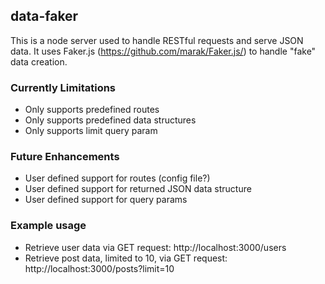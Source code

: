 ## data-faker
This is a node server used to handle RESTful requests and serve JSON data.
It uses Faker.js (https://github.com/marak/Faker.js/) to handle "fake" data creation.  

### Currently Limitations
* Only supports predefined routes
* Only supports predefined data structures
* Only supports limit query param

### Future Enhancements
* User defined support for routes (config file?)
* User defined support for returned JSON data structure
* User defined support for query params

### Example usage
* Retrieve user data via GET request: http://localhost:3000/users
* Retrieve post data, limited to 10, via GET request: http://localhost:3000/posts?limit=10



